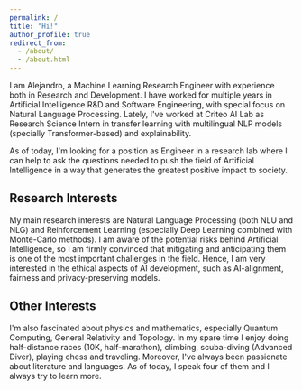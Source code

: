 ```yaml
---
permalink: /
title: "Hi!"
author_profile: true
redirect_from:
  - /about/
  - /about.html
---
```


I am Alejandro, a Machine Learning Research Engineer with experience both in Research and Development. I have worked for multiple years in Artificial Intelligence R&D and Software Engineering, with special focus on Natural Language Processing. Lately, I've worked at Criteo AI Lab as Research Science Intern in transfer learning with multilingual NLP models (specially Transformer-based) and explainability.

As of today, I'm looking for a position as Engineer in a research lab where I can help to ask the questions needed to push the field of Artificial Intelligence in a way that generates the greatest positive impact to society.


## Research Interests

My main research interests are Natural Language Processing (both NLU and NLG) and Reinforcement Learning (especially Deep Learning combined with Monte-Carlo methods). I am aware of the potential risks behind Artificial Intelligence, so I am firmly convinced that mitigating and anticipating them is one of the most important challenges in the field. Hence, I am very interested in the ethical aspects of AI development, such as AI-alignment, fairness and privacy-preserving models.
## Other Interests
I'm also fascinated about physics and mathematics, especially Quantum Computing, General Relativity and Topology. In my spare time I enjoy doing half-distance races (10K, half-marathon), climbing, scuba-diving (Advanced Diver), playing chess and traveling. Moreover, I've always been passionate about literature and languages. As of today, I speak four of them and I always try to learn more.
